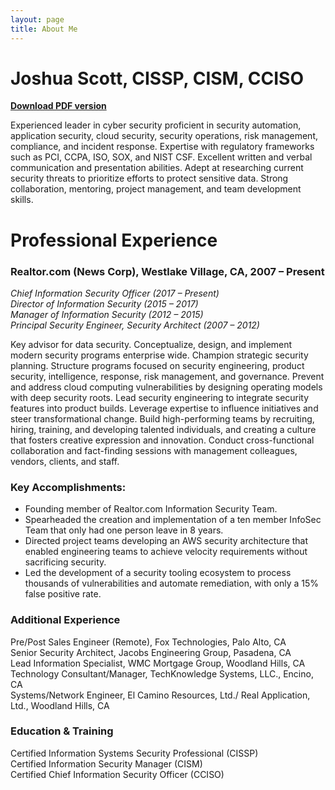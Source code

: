 ```yaml
---
layout: page
title: About Me
---
```

# Joshua Scott, CISSP, CISM, CCISO
**[Download PDF version](https://joshuascott.net/content/jscott-resume-short.pdf)**

Experienced leader in cyber security proficient in security automation, application security, cloud security, security operations, risk management, compliance, and incident response. Expertise with regulatory frameworks such as PCI, CCPA, ISO, SOX, and NIST CSF. Excellent written and verbal communication and presentation abilities. Adept at researching current security threats to prioritize efforts to protect sensitive data. Strong collaboration, mentoring, project management, and team development skills.

# Professional Experience

### Realtor.com (News Corp), Westlake Village, CA, 2007 – Present

*Chief Information Security Officer (2017 – Present)*  
*Director of Information Security (2015 – 2017)*  
*Manager of Information Security (2012 – 2015)*  
*Principal Security Engineer, Security Architect (2007 – 2012)*  

Key advisor for data security. Conceptualize, design, and implement modern security programs enterprise wide. Champion strategic security planning. Structure programs focused on security engineering, product security, intelligence, response, risk management, and governance. Prevent and address cloud computing vulnerabilities by designing operating models with deep security roots. Lead security engineering to integrate security features into product builds. Leverage expertise to influence initiatives and steer transformational change. Build high-performing teams by recruiting, hiring, training, and developing talented individuals, and creating a culture that fosters creative expression and innovation. Conduct cross-functional collaboration and fact-finding sessions with management colleagues, vendors, clients, and staff.

### Key Accomplishments:

-   Founding member of Realtor.com Information Security Team.
-   Spearheaded the creation and implementation of a ten member InfoSec Team
    that only had one person leave in 8 years.
-   Directed project teams developing an AWS security architecture that
    enabled engineering teams to achieve velocity requirements without
    sacrificing security.
-   Led the development of a security tooling ecosystem to process
    thousands of vulnerabilities and automate remediation, with only a
    15% false positive rate.

### Additional Experience
Pre/Post Sales Engineer (Remote), Fox Technologies, Palo Alto, CA  
Senior Security Architect, Jacobs Engineering Group, Pasadena, CA  
Lead Information Specialist, WMC Mortgage Group, Woodland Hills, CA  
Technology Consultant/Manager, TechKnowledge Systems, LLC., Encino, CA  
Systems/Network Engineer, El Camino Resources, Ltd./ Real Application, Ltd., Woodland Hills, CA  

### Education & Training
Certified Information Systems Security Professional (CISSP)  
Certified Information Security Manager (CISM)  
Certified Chief Information Security Officer (CCISO)  
